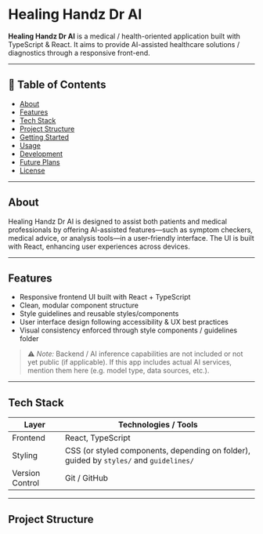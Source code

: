 # Healing Handz Dr AI

**Healing Handz Dr AI** is a medical / health-oriented application built with TypeScript & React. It aims to provide AI-assisted healthcare solutions / diagnostics through a responsive front-end.  

---

## 🧾 Table of Contents

- [About](#about)  
- [Features](#features)  
- [Tech Stack](#tech-stack)  
- [Project Structure](#project-structure)  
- [Getting Started](#getting-started)  
- [Usage](#usage)  
- [Development](#development)  
- [Future Plans](#future-plans)  
- [License](#license)

---

## About

Healing Handz Dr AI is designed to assist both patients and medical professionals by offering AI-assisted features—such as symptom checkers, medical advice, or analysis tools—in a user-friendly interface. The UI is built with React, enhancing user experiences across devices.

---

## Features

- Responsive frontend UI built with React + TypeScript  
- Clean, modular component structure  
- Style guidelines and reusable styles/components  
- User interface design following accessibility & UX best practices  
- Visual consistency enforced through style components / guidelines folder

> ⚠️ *Note:* Backend / AI inference capabilities are not included or not yet public (if applicable). If this app includes actual AI services, mention them here (e.g. model type, data sources, etc.).

---

## Tech Stack

| Layer          | Technologies / Tools           |
|----------------|-------------------------------|
| Frontend       | React, TypeScript             |
| Styling        | CSS (or styled components, depending on folder), guided by `styles/` and `guidelines/` |
| Version Control| Git / GitHub                  |

---

## Project Structure

